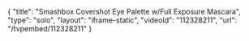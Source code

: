 {
    "title": "Smashbox Covershot Eye Palette w\/Full Exposure Mascara",
    "type": "solo",
    "layout": "iframe-static",
    "videoId": "112328211",
    "url": "\/tvpembed\/112328211"
}